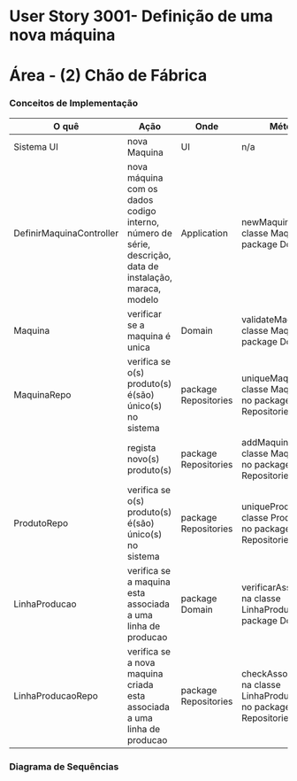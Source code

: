 # User Story 3001- Definição de uma nova máquina



# Área - (2) Chão de Fábrica

### Conceitos de Implementação

| O quê                   | Ação                                                         | Onde        | Método                                                       |
| ----------------------- | ------------------------------------------------------------ | ----------- | ------------------------------------------------------------ |
| Sistema UI               | nova Maquina                                       | UI          | n/a                                                          |
| DefinirMaquinaController | nova máquina com os dados codigo interno, número de série, descrição, data de instalação, maraca, modelo | Application | newMaquina() na classe Maquina no package Domain |
| Maquina        | verificar se a maquina é unica                    | Domain      | validateMaquina() na classe Maquina na package Domain |
| MaquinaRepo                 | verifica se o(s) produto(s) é(são) único(s) no sistema       | package Repositories | uniqueMaquina() na classe MaquinaRepo no package Repositories           |
|                             | regista novo(s) produto(s)                                   | package Repositories | addMaquina() na classe MaquinaRepo no package Repositories               |
| ProdutoRepo                 | verifica se o(s) produto(s) é(são) único(s) no sistema       | package Repositories | uniqueProduto()  na classe ProdutoRepo no package Repositories           |
| LinhaProducao                            | verifica se a maquina esta associada a uma linha de producao                                  | package Domain | verificarAssociação() na classe LinhaProducao no package Domain             |
|LinhaProducaoRepo | verifica se a nova maquina criada esta associada a uma linha de producao| package Repositories | checkAssociation() na classe LinhaProducaoRepo no package Repositories |


### Diagrama de Sequências
[](https://bitbucket.org/1181056/lei_isep_2019_20_sem4_2di_1170894_1180871_1181053_1181056_1180/src/master/documentation/USER%20STORIES/diagrams/3001/3001_SD.png)
